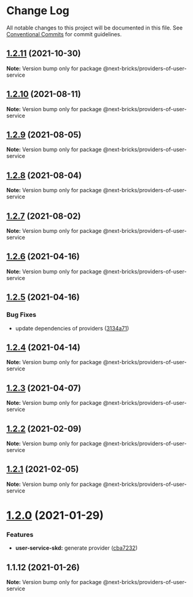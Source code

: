 # Change Log

All notable changes to this project will be documented in this file.
See [Conventional Commits](https://conventionalcommits.org) for commit guidelines.

## [1.2.11](https://github.com/easyops-cn/next-providers/compare/@next-bricks/providers-of-user-service@1.2.10...@next-bricks/providers-of-user-service@1.2.11) (2021-10-30)

**Note:** Version bump only for package @next-bricks/providers-of-user-service

## [1.2.10](https://github.com/easyops-cn/next-providers/compare/@next-bricks/providers-of-user-service@1.2.9...@next-bricks/providers-of-user-service@1.2.10) (2021-08-11)

**Note:** Version bump only for package @next-bricks/providers-of-user-service

## [1.2.9](https://github.com/easyops-cn/next-providers/compare/@next-bricks/providers-of-user-service@1.2.8...@next-bricks/providers-of-user-service@1.2.9) (2021-08-05)

**Note:** Version bump only for package @next-bricks/providers-of-user-service

## [1.2.8](https://github.com/easyops-cn/next-providers/compare/@next-bricks/providers-of-user-service@1.2.7...@next-bricks/providers-of-user-service@1.2.8) (2021-08-04)

**Note:** Version bump only for package @next-bricks/providers-of-user-service

## [1.2.7](https://github.com/easyops-cn/next-providers/compare/@next-bricks/providers-of-user-service@1.2.6...@next-bricks/providers-of-user-service@1.2.7) (2021-08-02)

**Note:** Version bump only for package @next-bricks/providers-of-user-service

## [1.2.6](https://github.com/easyops-cn/next-providers/compare/@next-bricks/providers-of-user-service@1.2.5...@next-bricks/providers-of-user-service@1.2.6) (2021-04-16)

**Note:** Version bump only for package @next-bricks/providers-of-user-service

## [1.2.5](https://github.com/easyops-cn/next-providers/compare/@next-bricks/providers-of-user-service@1.2.4...@next-bricks/providers-of-user-service@1.2.5) (2021-04-16)

### Bug Fixes

- update dependencies of providers ([3134a71](https://github.com/easyops-cn/next-providers/commit/3134a71758f1ec4e9a0b5423e3f78d39e46bb196))

## [1.2.4](https://github.com/easyops-cn/next-providers/compare/@next-bricks/providers-of-user-service@1.2.3...@next-bricks/providers-of-user-service@1.2.4) (2021-04-14)

**Note:** Version bump only for package @next-bricks/providers-of-user-service

## [1.2.3](https://github.com/easyops-cn/next-providers/compare/@next-bricks/providers-of-user-service@1.2.2...@next-bricks/providers-of-user-service@1.2.3) (2021-04-07)

**Note:** Version bump only for package @next-bricks/providers-of-user-service

## [1.2.2](https://github.com/easyops-cn/next-providers/compare/@next-bricks/providers-of-user-service@1.2.1...@next-bricks/providers-of-user-service@1.2.2) (2021-02-09)

**Note:** Version bump only for package @next-bricks/providers-of-user-service

## [1.2.1](https://github.com/easyops-cn/next-providers/compare/@next-bricks/providers-of-user-service@1.2.0...@next-bricks/providers-of-user-service@1.2.1) (2021-02-05)

**Note:** Version bump only for package @next-bricks/providers-of-user-service

# [1.2.0](https://github.com/easyops-cn/next-providers/compare/@next-bricks/providers-of-user-service@1.1.12...@next-bricks/providers-of-user-service@1.2.0) (2021-01-29)

### Features

- **user-service-skd:** generate provider ([cba7232](https://github.com/easyops-cn/next-providers/commit/cba7232b10fa3182b528333c69c451ab7b8c8661))

## 1.1.12 (2021-01-26)

**Note:** Version bump only for package @next-bricks/providers-of-user-service

